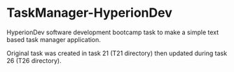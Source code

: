 # TaskManager-HyperionDev
HyperionDev software development bootcamp task to make a simple text based task manager application.

Original task was created in task 21 (T21 directory) then updated during task 26 (T26 directory). 
